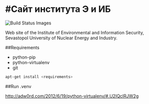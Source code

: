 #Сайт института Э и ИБ
====

<img src="https://travis-ci.org/Samael500/ieis.svg" data-bindattr-78="78" title="Build Status Images">

Web site of the Institute of  Environmental and Information Security,<br>
Sevastopol University of Nuclear Energy and Industry.

##Requirements

* python-pip
* python-virtualenv
* git

```bash
apt-get install <requirements>
```

##Run .venv

http://adw0rd.com/2012/6/19/python-virtualenv/#.U2IQclRJW2g

